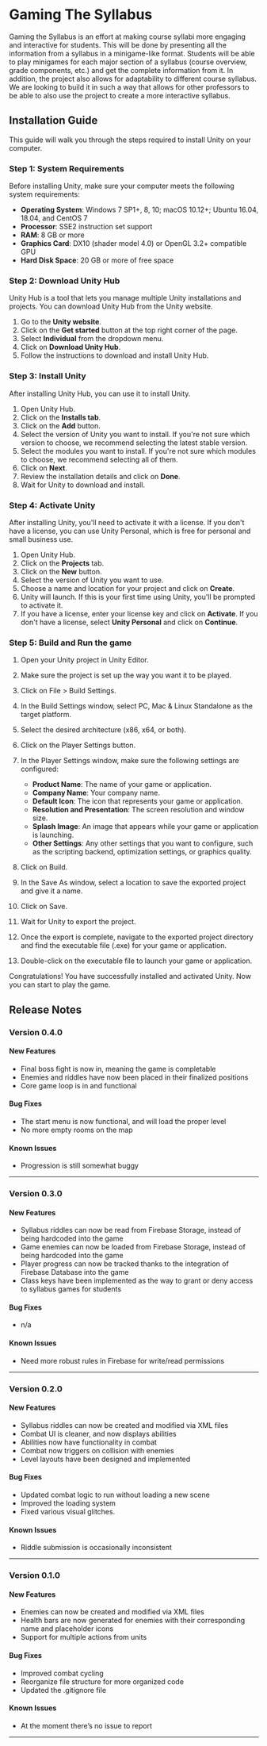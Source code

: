 # Gaming The Syllabus
Gaming the Syllabus is an effort at making course syllabi more engaging and interactive for students. This will be done by presenting all the information from a syllabus in a minigame-like format. Students will be able to play minigames for each major section of a syllabus (course overview, grade components, etc.) and get the complete information from it. In addition, the project also allows for adaptability to different course syllabus. We are looking to build it in such a way that allows for other professors to be able to also use the project to create a more interactive syllabus.

## Installation Guide
This guide will walk you through the steps required to install Unity on your computer.

### Step 1: System Requirements
Before installing Unity, make sure your computer meets the following system requirements:

* **Operating System**: Windows 7 SP1+, 8, 10; macOS 10.12+; Ubuntu 16.04, 18.04, and CentOS 7
* **Processor**: SSE2 instruction set support
* **RAM**: 8 GB or more
* **Graphics Card**: DX10 (shader model 4.0) or OpenGL 3.2+ compatible GPU
* **Hard Disk Space**: 20 GB or more of free space

### Step 2: Download Unity Hub
Unity Hub is a tool that lets you manage multiple Unity installations and projects. You can download Unity Hub from the Unity website.

1. Go to the **Unity website**.
2. Click on the **Get started** button at the top right corner of the page.
3. Select **Individual** from the dropdown menu.
4. Click on **Download Unity Hub**.
5. Follow the instructions to download and install Unity Hub.

### Step 3: Install Unity
After installing Unity Hub, you can use it to install Unity.

1. Open Unity Hub.
2. Click on the **Installs tab**.
3. Click on the **Add** button.
4. Select the version of Unity you want to install. If you're not sure which version to choose, we recommend selecting the latest stable version.
5. Select the modules you want to install. If you're not sure which modules to choose, we recommend selecting all of them.
6. Click on **Next**.
7. Review the installation details and click on **Done**.
8. Wait for Unity to download and install.

### Step 4: Activate Unity
After installing Unity, you'll need to activate it with a license. If you don't have a license, you can use Unity Personal, which is free for personal and small business use.

1. Open Unity Hub.
2. Click on the **Projects** tab.
3. Click on the **New** button.
4. Select the version of Unity you want to use.
5. Choose a name and location for your project and click on **Create**.
6. Unity will launch. If this is your first time using Unity, you'll be prompted to activate it.
7. If you have a license, enter your license key and click on **Activate**. If you don't have a license, select **Unity Personal** and click on **Continue**.

### Step 5: Build and Run the game

1. Open your Unity project in Unity Editor.
2. Make sure the project is set up the way you want it to be played.
3. Click on File > Build Settings.
4. In the Build Settings window, select PC, Mac & Linux Standalone as the target platform.
5. Select the desired architecture (x86, x64, or both).
6. Click on the Player Settings button.
7. In the Player Settings window, make sure the following settings are configured:

    * **Product Name**: The name of your game or application.
    * **Company Name**: Your company name.
    * **Default Icon**: The icon that represents your game or application.
    * **Resolution and Presentation**: The screen resolution and window size.
    * **Splash Image**: An image that appears while your game or application is launching.
    * **Other Settings**: Any other settings that you want to configure, such as the scripting backend, optimization settings, or graphics quality.
8. Click on Build.
9. In the Save As window, select a location to save the exported project and give it a name.
10. Click on Save.
11. Wait for Unity to export the project.
12. Once the export is complete, navigate to the exported project directory and find the executable file (.exe) for your game or application.
13. Double-click on the executable file to launch your game or application.


Congratulations! You have successfully installed and activated Unity. Now you can start to play the game.

## Release Notes

### Version 0.4.0

#### New Features
* Final boss fight is now in, meaning the game is completable
* Enemies and riddles have now been placed in their finalized positions
* Core game loop is in and functional

#### Bug Fixes
* The start menu is now functional, and will load the proper level
* No more empty rooms on the map

#### Known Issues
* Progression is still somewhat buggy
---

### Version 0.3.0

#### New Features
* Syllabus riddles can now be read from Firebase Storage, instead of being hardcoded into the game
* Game enemies can now be loaded from Firebase Storage, instead of being hardcoded into the game
* Player progress can now be tracked thanks to the integration of Firebase Database into the game
* Class keys have been implemented as the way to grant or deny access to syllabus games for students

#### Bug Fixes
* n/a

#### Known Issues
* Need more robust rules in Firebase for write/read permissions 
---

### Version 0.2.0
#### New Features
* Syllabus riddles can now be created and modified via XML files
* Combat UI is cleaner, and now displays abilities
* Abilities now have functionality in combat
* Combat now triggers on collision with enemies
* Level layouts have been designed and implemented

#### Bug Fixes
* Updated combat logic to run without loading a new scene
* Improved the loading system
* Fixed various visual glitches.

#### Known Issues
* Riddle submission is occasionally inconsistent
---

### Version 0.1.0
#### New Features
* Enemies can now be created and modified via XML files 
* Health bars are now generated for enemies with their corresponding name and placeholder icons
* Support for multiple actions from units

#### Bug Fixes
* Improved combat cycling 
* Reorganize file structure for more organized code
* Updated the .gitignore file  

#### Known Issues
* At the moment there’s no issue to report
---




